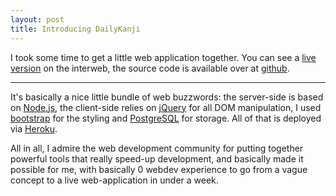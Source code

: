 ```yaml
---
layout: post
title: Introducing DailyKanji
---
```


I took some time to get a little web application together. You can see a [live version](https://dailykanji.herokuapp.com/) on the interweb, the source code is available over at [github](https://github.com/abak).

---

It's basically a nice little bundle of web buzzwords: the server-side is based on [Node.js](www.nodejs.org), the client-side relies on [jQuery](www.jquery.com) for all DOM manipulation, I used [bootstrap](www.getbootstrap.com) for the styling and [PostgreSQL](www.postgresql.com) for storage. All of that is deployed via [Heroku](www.heroku.com).

All in all, I admire the web development community for putting together powerful tools that really speed-up development, and basically made it possible for me, with basically 0 webdev experience to go from a vague concept to a live web-application in under a week.
